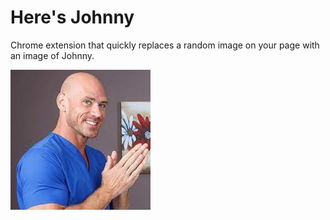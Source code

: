 # Here's Johnny

Chrome extension that quickly replaces a random image on your page with an image of Johnny.

![alt text](images/johnny.png)
